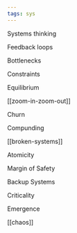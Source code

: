 ```yaml
---
tags: sys
---
```


Systems thinking 
 
Feedback loops 

Bottlenecks

Constraints

Equilibrium

[[zoom-in-zoom-out]]

Churn

Compunding 

[[broken-systems]]

Atomicity

Margin of Safety  

Backup Systems

Criticality

Emergence

[[chaos]]